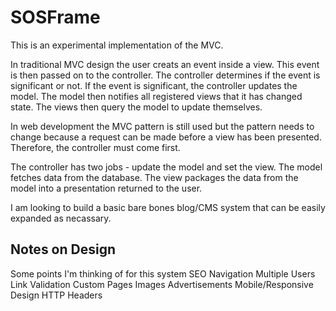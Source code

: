 # SOSFrame

This is an experimental implementation of the MVC. 

In traditional MVC design the user creats an event inside
a view. This event is then passed on to the controller. The
controller determines if the event is significant or not.
If the event is significant, the controller updates the model.
The model then notifies all registered views that it has changed
state. The views then query the model to update themselves.

In web development the MVC pattern is still used but the pattern
needs to change because a request can be made before a view has been
presented. Therefore, the controller must come first.

The controller has two jobs - update the model and set the view.
The model fetches data from the database. The view packages the
data from the model into a presentation returned to the user.



I am looking to build a basic bare bones blog/CMS system that can be
easily expanded as necassary. 

## Notes on Design

Some points I'm thinking of for this system
	SEO
	Navigation
	Multiple Users
	Link Validation
	Custom Pages
	Images
	Advertisements
	Mobile/Responsive Design
	HTTP Headers
	
	
	
